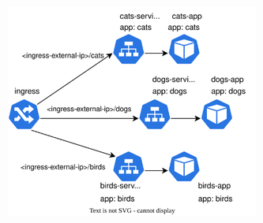 ![Alt Text](https://raw.githubusercontent.com/Joska99/joska/main/kubernetes/Lab-1/diagram.drawio.svg?token=GHSAT0AAAAAACBFVASIGT6HY3Q4WNKIU6TYZBXXYUA)